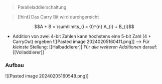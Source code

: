 > Paralleladdierschaltung

> [!hint] Das Carry Bit wird durchgereicht


$$A + B = \sum\limits_{i = 0}^{n} A_{i} + B_{i}$$


- Addition von zwei 4-bit Zahlen kann höchstens eine 5-bit Zahl (4 + CarryOut) ergeben
![[Pasted image 20240205160411.png]]
--> Für _kleinste_ Stellung: [[Halbaddierer]]
Für _alle weiteren Additionen_ darauf: [[Volladdierer]]

### Aufbau
![[Pasted image 20240205160548.png]]